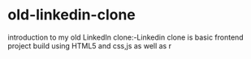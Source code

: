 # old-linkedin-clone
introduction to my  old LinkedIn clone:-Linkedin clone is basic frontend project build using HTML5 and css,js as well as r

